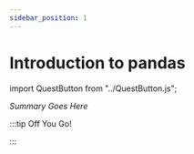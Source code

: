 ```yaml
---
sidebar_position: 1
---
```


# Introduction to pandas
import QuestButton from "../QuestButton.js";

_Summary Goes Here_

:::tip Off You Go!

<QuestButton text="Quest" />

:::

